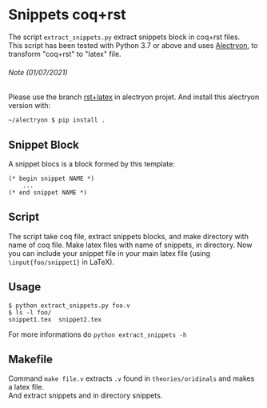 # Snippets coq+rst

The script `extract_snippets.py` extract snippets block in coq+rst files.\
This script has been tested with Python 3.7 or above and uses [Alectryon](https://github.com/cpitclaudel/alectryon),
to transform "coq+rst" to "latex" file.

###### Note (01/07/2021)
Please use the branch [rst+latex](https://github.com/cpitclaudel/alectryon/tree/rst+latex) in alectryon projet.
And install this alectryon version with:
```shell
~/alectryon $ pip install .
```

## Snippet Block
A snippet blocs is a block formed by this template:
```coq
(* begin snippet NAME *)
    ...
(* end snippet NAME *)
```

## Script

The script take coq file, extract snippets blocks, and make directory with name of coq file. 
Make latex files with name of snippets, in directory.
Now you can include your snippet file in your main latex file (using `\input{foo/snippet1}` in LaTeX).

## Usage
```shell
$ python extract_snippets.py foo.v
$ ls -l foo/
snippet1.tex  snippet2.tex
```

For more informations do `python extract_snippets -h`


## Makefile
Command `make file.v` extracts `.v` found in `theories/oridinals` and makes a latex file. \
And extract snippets and in directory snippets.
